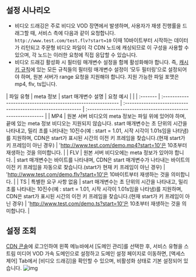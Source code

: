 ## 설정 시나리오

- 비디오 드래깅은 주로 비디오 VOD 장면에서 발생하며, 사용자가 재생 진행률을 드래그할 때, 서비스 측에 다음과 같이 요청합니다.
`http://www.test.com/test.flv?start=10`
  이때 10바이트부터 시작하는 데이터가 리턴되고 주문형 비디오 파일이 각 CDN 노드에 캐싱되므로 이 구성을 사용할 수 있으며, 각 노드는 이러한 요청에 직접 응답할 수 있습니다.
- 비디오 드래깅 활성화 시 필터링 매개변수 설정을 함께 활성화해야 합니다. 즉, [캐시 키 규칙](https://intl.cloud.tencent.com/document/product/228/35316)에 있는 모든 규칙들의 필터링 매개변수 설정이 ‘모두 필터링’으로 설정되어야 하며, 원본 서버가 range 요청을 지원해야 합니다. 지원 가능한 파일 포맷은 mp4, flv, ts입니다.

| 파일 유형 | meta 정보                                                    | start 매개변수 설명                                               | 요청 예시                                                     |                                                  |
| :------- | :----------------------------------------------------------- | :----------------------------------------------------------- | :----------------------------------------------------------- |
| MP4      | 원본 서버 비디오의 meta 정보는 파일 위에 있어야 하며, 끝에 있는 meta 정보 비디오는 지원되지 않습니다. start 매개변수는 초 단위의 시간을 나타내고, 밀리 초를 나타내는 10진수(예 : start = 1.01, 시작 시각이 1.01s임을 나타냄)를 지원하며, CDN은 start가 표시된 시간의 이전 키 프레임을 찾습니다.(현재 start가 키 프레임이 아닌 경우) | 'http://www.test.com/demo.mp4?start=10'은 10초부터 재생하는 것을 의미합니다. |
| FLV | 원본 서버 비디오에는 meta 정보가 있어야 합니다. | start 매개변수는 바이트를 나타내며, CDN은 start 매개변수가 나타내는 바이트의 이전 키 프레임을 자동으로 찾습니다.(start가 현재 키 프레임이 아닌 경우) | 'http://www.test.com/demo.flv?start=10'은 10바이트부터 재생하는 것을 의미합니다. |
| TS | 특별한 요구 사항 없음 | start 매개변수는 초 단위의 시간을 나타내고, 밀리 초를 나타내는 10진수(예 : start = 1.01, 시작 시각이 1.01s임을 나타냄)를 지원하며, CDN은 start가 표시된 시간의 이전 키 프레임을 찾습니다.(현재 start가 키 프레임이 아닌 경우) | 'http://www.test.com/demo.ts?start=10'은 10초부터 재생하는 것을 의미합니다. |


## 설정 조회
[CDN 콘솔](https://console.cloud.tencent.com/cdn)에 로그인하여 왼쪽 메뉴바에서 [도메인 관리]를 선택한 후, 서비스 유형을 스트림 미디어 VOD 가속 도메인으로 설정하고 도메인 설정 페이지로 이동하면, [액세스 제어] Tab에서 [비디오 드래깅]을 확인할 수 있으며, 비활성화 상태로 기본 설정되어 있습니다.
![img](https://main.qcloudimg.com/raw/515a46c56b93b9932f5bbcab39a8293e.png)
